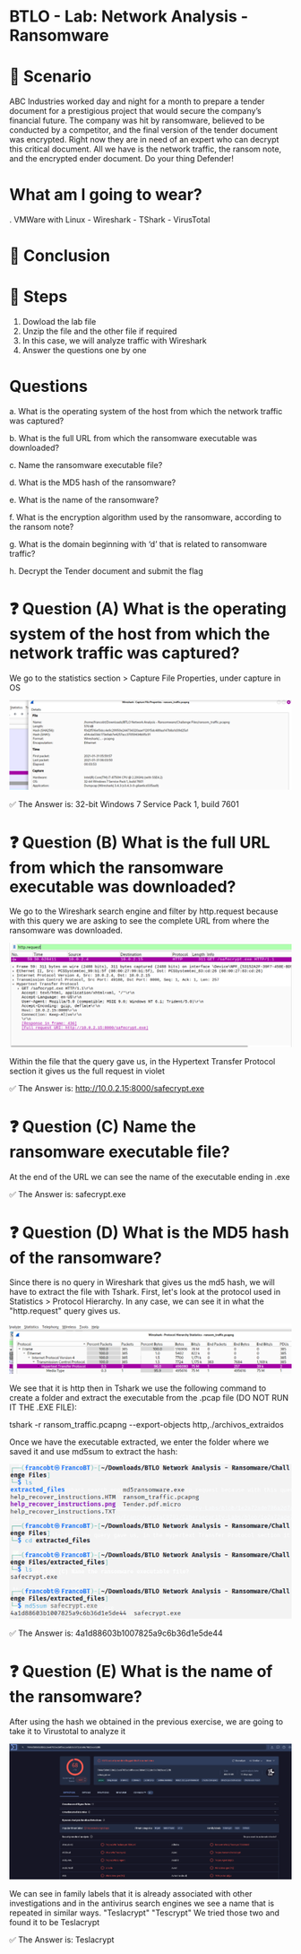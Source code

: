 # BTLO - Lab: Network Analysis - Ransomware

# 📝 Scenario
ABC Industries worked day and night for a month to prepare a tender document for a prestigious project that would secure the company’s financial future. The company was hit by ransomware, believed to be conducted by a competitor, and the final version of the tender document was encrypted. Right now they are in need of an expert who can decrypt this critical document. All we have is the network traffic, the ransom note, and the encrypted ender document. Do your thing Defender!​

# What am I going to wear?
. VMWare with Linux - Wireshark - TShark - VirusTotal

# 🚀 Conclusion

# 🔎 Steps
1. Dowload the lab file
2. Unzip the file and the other file if required
3. In this case, we will analyze traffic with Wireshark
4. Answer the questions one by one

# Questions
a. What is the operating system of the host from which the network traffic was captured? 

b. What is the full URL from which the ransomware executable was downloaded? 

c. Name the ransomware executable file? 

d. What is the MD5 hash of the ransomware? 

e. What is the name of the ransomware? 

f. What is the encryption algorithm used by the ransomware, according to the ransom note? 

g. What is the domain beginning with ‘d’ that is related to ransomware traffic? 

h. Decrypt the Tender document and submit the flag

# ❓ Question (A) What is the operating system of the host from which the network traffic was captured? 

We go to the statistics section > Capture File Properties, under capture in OS

![OS](https://github.com/FrancoGarciaC9701/Cibersecurity-Labs/blob/8423f68af8eb6d3ac1e08ae6eab6968eb5b6ba92/BTLO/NetworkAnalysis-Ransomware/Images/NAR-Statistics.png)

✅ The Answer is: 32-bit Windows 7 Service Pack 1, build 7601

# ❓ Question (B) What is the full URL from which the ransomware executable was downloaded? 

We go to the Wireshark search engine and filter by http.request because with this query we are asking to see the complete URL from where the ransomware was downloaded.

![http](https://github.com/FrancoGarciaC9701/Cibersecurity-Labs/blob/1e2a72ade786a2d7ac7a91d44c0e8eb3f43ad5e4/BTLO/NetworkAnalysis-Ransomware/Images/NAR-http.png)
![fullrequest](https://github.com/FrancoGarciaC9701/Cibersecurity-Labs/blob/1e2a72ade786a2d7ac7a91d44c0e8eb3f43ad5e4/BTLO/NetworkAnalysis-Ransomware/Images/NAR-fullrequest.png)

Within the file that the query gave us, in the Hypertext Transfer Protocol section it gives us the full request in violet

✅ The Answer is: http://10.0.2.15:8000/safecrypt.exe

# ❓ Question (C) Name the ransomware executable file?

At the end of the URL we can see the name of the executable ending in .exe

✅ The Answer is: safecrypt.exe

# ❓ Question (D) What is the MD5 hash of the ransomware? 

Since there is no query in Wireshark that gives us the md5 hash, we will have to extract the file with Tshark. First, let's look at the protocol used in Statistics > Protocol Hierarchy. In any case, we can see it in what the "http.request" query gives us.

![SPH](https://github.com/FrancoGarciaC9701/Cibersecurity-Labs/blob/c5727ee900780cabc41e4bb9a0275974a62c5d7e/BTLO/NetworkAnalysis-Ransomware/Images/NAR-extraction1.png)

We see that it is http then in Tshark we use the following command to create a folder and extract the executable from the .pcap file (DO NOT RUN IT THE .EXE FILE):

tshark -r  ransom_traffic.pcapng --export-objects http,./archivos_extraidos

Once we have the executable extracted, we enter the folder where we saved it and use md5sum to extract the hash:

![Md5Extract](https://github.com/FrancoGarciaC9701/Cibersecurity-Labs/blob/06690cea46084ac993a6a68da4aa7d3a17ed1786/BTLO/NetworkAnalysis-Ransomware/Images/NAR-md5extract.png.png)

✅ The Answer is: 4a1d88603b1007825a9c6b36d1e5de44

# ❓ Question (E) What is the name of the ransomware? 

After using the hash we obtained in the previous exercise, we are going to take it to Virustotal to analyze it

![RName](https://github.com/FrancoGarciaC9701/Cibersecurity-Labs/blob/526fff6d5771b8c4e966f64545beeeee26dcab53/BTLO/NetworkAnalysis-Ransomware/Images/NAR-ransomwarename.png)

We can see in family labels that it is already associated with other investigations and in the antivirus search engines we see a name that is repeated in similar ways. "Teslacrypt" "Tescrypt"
We tried those two and found it to be Teslacrypt

✅ The Answer is: Teslacrypt
